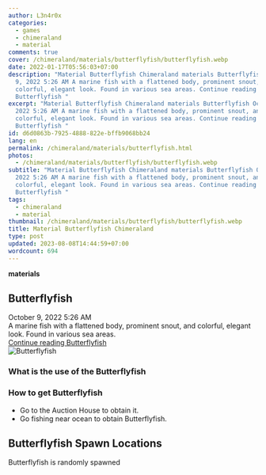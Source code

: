 ```yaml
---
author: L3n4r0x
categories:
  - games
  - chimeraland
  - material
comments: true
cover: /chimeraland/materials/butterflyfish/butterflyfish.webp
date: 2022-01-17T05:56:03+07:00
description: "Material Butterflyfish Chimeraland materials Butterflyfish October
  9, 2022 5:26 AM A marine fish with a flattened body, prominent snout, and
  colorful, elegant look. Found in various sea areas. Continue reading
  Butterflyfish "
excerpt: "Material Butterflyfish Chimeraland materials Butterflyfish October 9,
  2022 5:26 AM A marine fish with a flattened body, prominent snout, and
  colorful, elegant look. Found in various sea areas. Continue reading
  Butterflyfish "
id: d6d0863b-7925-4888-822e-bffb9068bb24
lang: en
permalink: /chimeraland/materials/butterflyfish.html
photos:
  - /chimeraland/materials/butterflyfish/butterflyfish.webp
subtitle: "Material Butterflyfish Chimeraland materials Butterflyfish October 9,
  2022 5:26 AM A marine fish with a flattened body, prominent snout, and
  colorful, elegant look. Found in various sea areas. Continue reading
  Butterflyfish "
tags:
  - chimeraland
  - material
thumbnail: /chimeraland/materials/butterflyfish/butterflyfish.webp
title: Material Butterflyfish Chimeraland
type: post
updated: 2023-08-08T14:44:59+07:00
wordcount: 694
---
```


<link
  rel="stylesheet"
  href="https://rawcdn.githack.com/dimaslanjaka/Web-Manajemen/870a349/css/bootstrap-5-3-0-alpha3-wrapper.css"
/>
<section id="bootstrap-wrapper">
  <div data-bs-theme="dark">
    <div
      class="row g-0 border rounded overflow-hidden flex-md-row mb-4 shadow-sm position-relative bg-dark text-light"
    >
      <div class="col p-4 d-flex flex-column position-static">
        <strong class="d-inline-block mb-2 text-success">materials</strong>
        <h2 class="mb-0">Butterflyfish</h2>
        <div class="mb-1 text-muted">October 9, 2022 5:26 AM</div>
        <div class="mb-2 border p-1">
          A marine fish with a flattened body, prominent snout, and colorful,
          elegant look. Found in various sea areas.
        </div>
        <a
          href="/chimeraland/materials/butterflyfish.html"
          class="stretched-link d-none text-primary"
          >Continue reading Butterflyfish</a
        >
      </div>
      <div class="col-auto d-none d-md-block d-lg-block">
        <img
          src="https://www.webmanajemen.com/chimeraland/materials/butterflyfish/butterflyfish.webp"
          alt="Butterflyfish"
        />
      </div>
    </div>
    <div class="row">
      <div class="col-lg-6 col-12 mb-2">
        <div class="card">
          <div class="card-body">
            <h3 class="card-title">What is the use of the Butterflyfish</h3>
            <div class="card-text"><ul></ul></div>
          </div>
        </div>
      </div>
      <div class="col-lg-6 col-12 mb-2">
        <div class="card">
          <div class="card-body">
            <h3 class="card-title">How to get Butterflyfish</h3>
            <div class="card-text">
              <ul>
                <li>Go to the Auction House to obtain it.</li>
                <li>Go fishing near ocean to obtain Butterflyfish.</li>
              </ul>
            </div>
          </div>
        </div>
      </div>
      <div class="col-12 mb-2">
        <h2>Butterflyfish Spawn Locations</h2>
        <p>Butterflyfish is randomly spawned</p>
      </div>
    </div>
  </div>
</section>